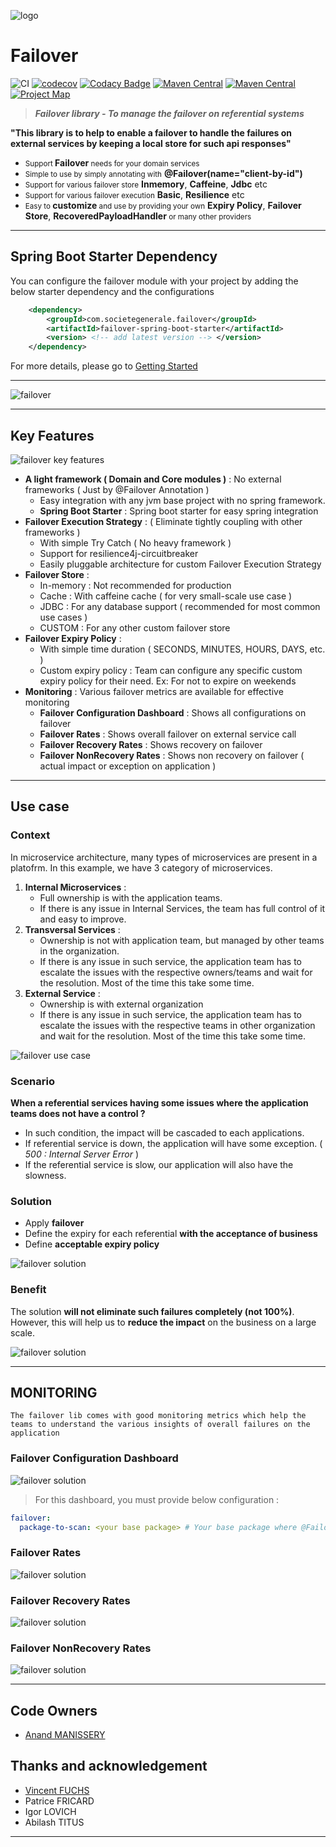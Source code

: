 ![logo](https://raw.githubusercontent.com/societe-generale/failover/main/docs/images/failover-icon.png)

# **Failover**
![CI](https://github.com/societe-generale/failover/actions/workflows/java-maven-ci.yml/badge.svg)
[![codecov](https://codecov.io/gh/societe-generale/failover/branch/main/graph/badge.svg)](https://codecov.io/gh/societe-generale/failover)
[![Codacy Badge](https://app.codacy.com/project/badge/Grade/437763c6ed04421a9b3fbc439f24b523)](https://www.codacy.com/gh/societe-generale/failover/dashboard?utm_source=github.com&amp;utm_medium=referral&amp;utm_content=societe-generale/failover&amp;utm_campaign=Badge_Grade)
[![Maven Central](https://maven-badges.herokuapp.com/maven-central/com.societegenerale.failover/failover/badge.svg)](https://maven-badges.herokuapp.com/maven-central/com.societegenerale.failover/failover)
[![Maven Central](https://img.shields.io/maven-central/v/com.societegenerale.failover/failover.svg?label=Maven%20Central)](https://central.sonatype.com/artifact/com.societegenerale.failover/failover)
[![Project Map](https://sourcespy.com/shield.svg)](https://sourcespy.com/github/societegeneralefailover/)
> ***Failover library - To manage the failover on referential systems***

**"This library is to help to enable a failover to handle the failures on external services by keeping a local store for such api responses"**

- <small>Support </small>**Failover**<small> needs for your domain services</small>
- <small>Simple to use by simply annotating with</small> **@Failover(name="client-by-id")**
- <small>Support for various failover store</small> **Inmemory**, **Caffeine**, **Jdbc** etc
- <small>Support for various failover execution</small> **Basic**, **Resilience** etc
- <small>Easy to </small>**customize**<small>  and use by providing your own</small> **Expiry Policy**, **Failover Store**, **RecoveredPayloadHandler**<small> or many other providers</small>

---

## Spring Boot Starter Dependency

You can configure the failover module with your project by adding the below starter dependency and the configurations
 
```pom.xml
    <dependency>
        <groupId>com.societegenerale.failover</groupId>
        <artifactId>failover-spring-boot-starter</artifactId>
        <version> <!-- add latest version --> </version>
    </dependency>
```

For more details, please go to [Getting Started](https://societe-generale.github.io/failover/#/documentation/quick-start)

---

![failover](https://raw.githubusercontent.com/societe-generale/failover/main/docs/images/failover.png)

---

## Key Features  

![failover key features](https://raw.githubusercontent.com/societe-generale/failover/main/docs/images/failover-key-features-list.png)  

- **A light framework ( Domain and Core modules )** : No external frameworks  ( Just by @Failover Annotation )
  - Easy integration with any jvm base project with no spring framework. 
  - **Spring Boot Starter** : Spring boot starter for easy spring integration
- **Failover Execution Strategy** :  ( Eliminate tightly coupling with other frameworks )
  - With simple Try Catch  ( No heavy framework )
  - Support for resilience4j-circuitbreaker 	
  - Easily pluggable architecture for custom Failover Execution Strategy 
- **Failover Store** :  
  - In-memory : Not recommended for production 
  - Cache : With caffeine cache ( for very small-scale use case )
  - JDBC : For any database support ( recommended for most common use cases )
  - CUSTOM : For any other custom failover store
- **Failover Expiry Policy** :
  - With simple time duration ( SECONDS, MINUTES, HOURS, DAYS, etc. )
  - Custom expiry policy : Team can configure any specific custom expiry policy for their need. Ex: For not to expire on weekends
- **Monitoring** : Various failover metrics are available for effective monitoring
  - **Failover Configuration Dashboard** : Shows all configurations on failover
  - **Failover Rates** : Shows overall failover on external service call 
  - **Failover Recovery Rates** : Shows recovery on failover  
  - **Failover NonRecovery Rates** : Shows non recovery on failover ( actual impact or exception on application )
---
 
## Use case 

### Context
In microservice architecture, many types of microservices are present in a platofrm. In this example, we have 3 category of microservices.

1. **Internal Microservices** :  
   - Full ownership is with the application teams. 
   - If there is any issue in Internal Services, the team has full control of it and easy to improve. 
2. **Transversal Services** :
   - Ownership is not with application team, but managed by other teams in the organization. 
   - If there is any issue in such service, the application team has to escalate the issues with the respective owners/teams and wait for the resolution. Most of the time this take some time. 
3. **External Service** : 
   - Ownership is with external organization
   - If there is any issue in such service, the application team has to escalate the issues with the respective teams in other organization and wait for the resolution. Most of the time this take some time. 

![failover use case](https://raw.githubusercontent.com/societe-generale/failover/main/docs/images/failover-challenges.png)

### Scenario 
**When a referential services having some issues where the application teams does not have a control ?**
- In such condition, the impact will be cascaded to each applications. 
- If referential service is down, the application will have some exception. ( *500 : Internal Server Error* )
- If the referential service is slow, our application will also have the slowness. 

### Solution 
- Apply **failover** 
- Define the expiry for each referential **with the acceptance of business**
- Define **acceptable expiry policy**

![failover solution](https://raw.githubusercontent.com/societe-generale/failover/main/docs/images/failover-solution.png)

### Benefit
The solution **will not eliminate such failures completely (not 100%)**. 
However, this will help us to **reduce the impact** on the business on a large scale.

![failover solution](https://raw.githubusercontent.com/societe-generale/failover/main/docs/images/failover-user-experience.png)

---

## MONITORING

    The failover lib comes with good monitoring metrics which help the teams to understand the various insights of overall failures on the application

### Failover Configuration Dashboard
![failover solution](https://raw.githubusercontent.com/societe-generale/failover/main/docs/images/failover-monitoring-dashboard.png)
> For this dashboard, you must provide below configuration :
```yaml
failover:
  package-to-scan: <your base package> # Your base package where @Failover annotations are declared
```

### Failover Rates
![failover solution](https://raw.githubusercontent.com/societe-generale/failover/main/docs/images/failover-monitoring-failover-rate.png)

### Failover Recovery Rates
![failover solution](https://raw.githubusercontent.com/societe-generale/failover/main/docs/images/failover-monitoring-failover-recovery-rate.png)

### Failover NonRecovery Rates 
![failover solution](https://raw.githubusercontent.com/societe-generale/failover/main/docs/images/failover-monitoring-failover-non-recovery-rate.png)

---

## Code Owners
- [Anand MANISSERY](https://github.com/anandmnair)

## Thanks and acknowledgement 
- [Vincent FUCHS](https://github.com/vincent-fuchs) 
- Patrice FRICARD
- Igor LOVICH
- Abilash TITUS
---
